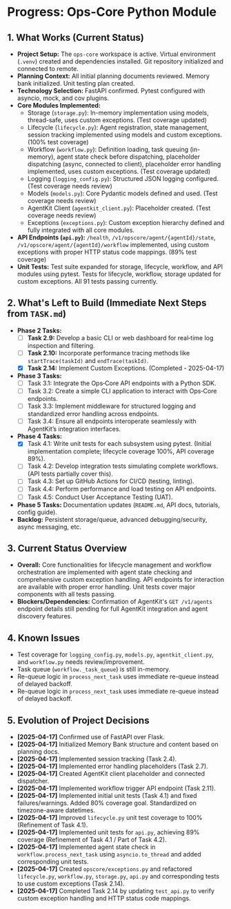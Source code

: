 # Progress: Ops-Core Python Module

## 1. What Works (Current Status)
- **Project Setup:** The `ops-core` workspace is active. Virtual environment (`.venv`) created and dependencies installed. Git repository initialized and connected to remote.
- **Planning Context:** All initial planning documents reviewed. Memory bank initialized. Unit testing plan created.
- **Technology Selection:** FastAPI confirmed. Pytest configured with asyncio, mock, and cov plugins.
- **Core Modules Implemented:**
    - Storage (`storage.py`): In-memory implementation using models, thread-safe, uses custom exceptions. (Test coverage updated)
    - Lifecycle (`lifecycle.py`): Agent registration, state management, session tracking implemented using models and custom exceptions. (100% test coverage)
    - Workflow (`workflow.py`): Definition loading, task queuing (in-memory), agent state check before dispatching, placeholder dispatching (async, connected to client), placeholder error handling implemented, uses custom exceptions. (Test coverage updated)
    - Logging (`logging_config.py`): Structured JSON logging configured. (Test coverage needs review)
    - Models (`models.py`): Core Pydantic models defined and used. (Test coverage needs review)
    - AgentKit Client (`agentkit_client.py`): Placeholder created. (Test coverage needs review)
    - Exceptions (`exceptions.py`): Custom exception hierarchy defined and fully integrated with all core modules.
- **API Endpoints (`api.py`):** `/health`, `/v1/opscore/agent/{agentId}/state`, `/v1/opscore/agent/{agentId}/workflow` implemented, using custom exceptions with proper HTTP status code mappings. (89% test coverage)
- **Unit Tests:** Test suite expanded for storage, lifecycle, workflow, and API modules using pytest. Tests for lifecycle, workflow, storage updated for custom exceptions. All 91 tests passing currently.

## 2. What's Left to Build (Immediate Next Steps from `TASK.md`)
- **Phase 2 Tasks:**
    - [ ] **Task 2.9:** Develop a basic CLI or web dashboard for real‑time log inspection and filtering.
    - [ ] **Task 2.10:** Incorporate performance tracing methods like `startTrace(taskId)` and `endTrace(taskId)`.
    - [X] **Task 2.14:** Implement Custom Exceptions. (Completed - 2025-04-17)
- **Phase 3 Tasks:**
    - [ ] Task 3.1: Integrate the Ops‑Core API endpoints with a Python SDK.
    - [ ] Task 3.2: Create a simple CLI application to interact with Ops‑Core endpoints.
    - [ ] Task 3.3: Implement middleware for structured logging and standardized error handling across endpoints.
    - [ ] Task 3.4: Ensure all endpoints interoperate seamlessly with AgentKit’s integration interfaces.
- **Phase 4 Tasks:**
    - [X] Task 4.1: Write unit tests for each subsystem using pytest. (Initial implementation complete; lifecycle coverage 100%, API coverage 89%).
    - [ ] Task 4.2: Develop integration tests simulating complete workflows. (API tests partially cover this).
    - [ ] Task 4.3: Set up GitHub Actions for CI/CD (testing, linting).
    - [ ] Task 4.4: Perform performance and load testing on API endpoints.
    - [ ] Task 4.5: Conduct User Acceptance Testing (UAT).
- **Phase 5 Tasks:** Documentation updates (`README.md`, API docs, tutorials, config guide).
- **Backlog:** Persistent storage/queue, advanced debugging/security, async messaging, etc.

## 3. Current Status Overview
- **Overall:** Core functionalities for lifecycle management and workflow orchestration are implemented with agent state checking and comprehensive custom exception handling. API endpoints for interaction are available with proper error handling. Unit tests cover major components with all tests passing.
- **Blockers/Dependencies:** Confirmation of AgentKit's `GET /v1/agents` endpoint details still pending for full AgentKit integration and agent discovery features.

## 4. Known Issues
- Test coverage for `logging_config.py`, `models.py`, `agentkit_client.py`, and `workflow.py` needs review/improvement.
- Task queue (`workflow._task_queue`) is still in-memory.
- Re-queue logic in `process_next_task` uses immediate re-queue instead of delayed backoff.
- Re-queue logic in `process_next_task` uses immediate re-queue instead of delayed backoff.

## 5. Evolution of Project Decisions
- **[2025-04-17]** Confirmed use of FastAPI over Flask.
- **[2025-04-17]** Initialized Memory Bank structure and content based on planning docs.
- **[2025-04-17]** Implemented session tracking (Task 2.4).
- **[2025-04-17]** Implemented error handling placeholders (Task 2.7).
- **[2025-04-17]** Created AgentKit client placeholder and connected dispatcher.
- **[2025-04-17]** Implemented workflow trigger API endpoint (Task 2.11).
- **[2025-04-17]** Implemented initial unit tests (Task 4.1) and fixed failures/warnings. Added 80% coverage goal. Standardized on timezone-aware datetimes.
- **[2025-04-17]** Improved `lifecycle.py` unit test coverage to 100% (Refinement of Task 4.1).
- **[2025-04-17]** Implemented unit tests for `api.py`, achieving 89% coverage (Refinement of Task 4.1 / Part of Task 4.2).
- **[2025-04-17]** Implemented agent state check in `workflow.process_next_task` using `asyncio.to_thread` and added corresponding unit tests.
- **[2025-04-17]** Created `opscore/exceptions.py` and refactored `lifecycle.py`, `workflow.py`, `storage.py`, `api.py` and corresponding tests to use custom exceptions (Task 2.14).
- **[2025-04-17]** Completed Task 2.14 by updating `test_api.py` to verify custom exception handling and HTTP status code mappings.